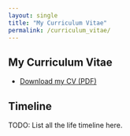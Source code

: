 ```yaml
---
layout: single
title: "My Curriculum Vitae"
permalink: /curriculum_vitae/
---
```


## My Curriculum Vitae

- [Download my CV (PDF)](path-to-CV)

## Timeline

TODO: List all the life timeline here.

